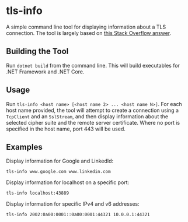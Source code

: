 ﻿# tls-info

A simple command line tool for displaying information about a TLS connection. The tool is largely based on [this Stack Overflow answer](https://stackoverflow.com/a/48675492). 


## Building the Tool

Run `dotnet build` from the command line. This will build executables for .NET Framework and .NET Core.


## Usage

Run `tls-info <host name> [<host name 2> ... <host name N>]`. For each host name provided, the tool will attempt to create a connection using a `TcpClient` and an `SslStream`, and then display information about the selected cipher suite and the remote server certificate. Where no port is specified in the host name, port 443 will be used.


## Examples

Display information for Google and LinkedId:

	tls-info www.google.com www.linkedin.com


Display information for localhost on a specific port:

	tls-info localhost:43889


Display information for specific IPv4 and v6 addresses:

	tls-info 2002:0a00:0001::0a00:0001:44321 10.0.0.1:44321
